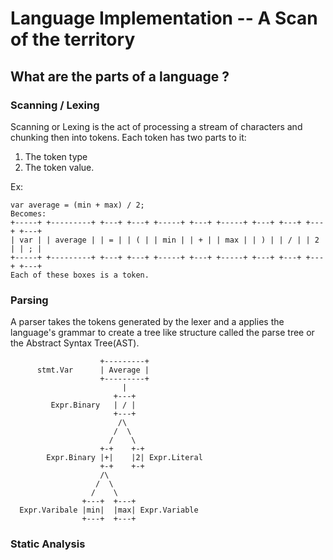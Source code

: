 # Language Implementation -- A Scan of the territory
## What are the parts of a language ?
### Scanning / Lexing
Scanning or Lexing is the act of processing a stream of characters and chunking then into tokens. Each token has two parts to it:
1. The token type
2. The token value.

Ex:
```
var average = (min + max) / 2;
Becomes:
+-----+ +---------+ +---+ +---+ +-----+ +---+ +-----+ +---+ +---+ +---+ +---+
| var | | average | | = | | ( | | min | | + | | max | | ) | | / | | 2 | | ; |
+-----+ +---------+ +---+ +---+ +-----+ +---+ +-----+ +---+ +---+ +---+ +---+
Each of these boxes is a token.
```

### Parsing
A parser takes the tokens generated by the lexer and a applies the language's grammar to create a tree like structure called the parse tree or the Abstract Syntax Tree(AST).

```
                    +---------+
      stmt.Var      | Average |
                    +---------+
                         |
                       +---+
         Expr.Binary   | / |
                       +---+
                        /\
                       /  \
                      /    \
                    +-+    +-+
        Expr.Binary |+|    |2| Expr.Literal
                    +-+    +-+
                    /\
                   /  \
                  /    \
                +---+  +---+
  Expr.Varibale |min|  |max| Expr.Variable
                +---+  +---+
```

### Static Analysis
